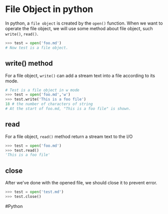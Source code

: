 # File Object in python


In python, a `file object` is created by the `open()` function. When we want to operate the file object, we will use some method about file object, such `write()`, `read()`. 

``` python
>>> test = open('foo.md')
# Now test is a file object. 
```

## write() method

For a file object, `write()` can add a stream text into a file according to its mode. 

``` python
# Test is a file object in w mode
>>> test = open('foo.md','w')
>>> test.write('This is a foo file')
18 # the number of characters of string
# At the start of foo.md, "This is a foo file" is shown. 
```

## read

For a file object, `read()` method return a stream text to the I/O

``` python
>>> test = open('foo.md')
>>> test.read()
'This is a foo file'
```

## close

After we've done with the opened file, we should close it to prevent error. 

``` python
>>> test = open('test.md')
>>> test.close()
```

#Python 

